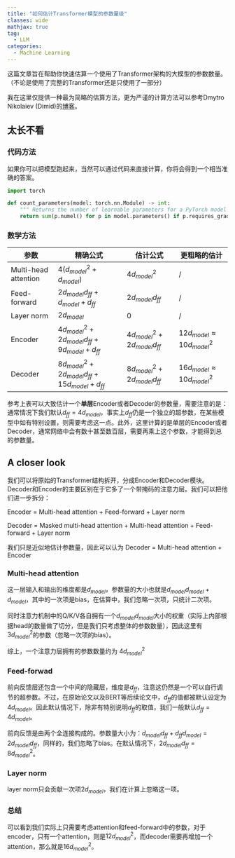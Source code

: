 ```yaml
---
title: "如何估计Transformer模型的参数量级"
classes: wide
mathjax: true
tag:
  - LLM
categories:
  - Machine Learning
---
```


这篇文章旨在帮助你快速估算一个使用了Transformer架构的大模型的参数数量。（不论是使用了完整的Transformer还是只使用了一部分）

我在这里仅提供一种最为简略的估算方法，更为严谨的计算方法可以参考Dmytro Nikolaiev (Dimid)的[博客](https://towardsdatascience.com/how-to-estimate-the-number-of-parameters-in-transformer-models-ca0f57d8dff0)。

## 太长不看

### 代码方法

如果你可以把模型跑起来，当然可以通过代码来直接计算，你将会得到一个相当准确的答案。

```python
import torch

def count_parameters(model: torch.nn.Module) -> int:
    """ Returns the number of learnable parameters for a PyTorch model """
    return sum(p.numel() for p in model.parameters() if p.requires_grad)
```

### 数学方法

| 参数                 | 精确公式                                           | 估计公式                        | 更粗略的估计                       |
| -------------------- | -------------------------------------------------- | ------------------------------- | ---------------------------------- |
| Multi-head attention | $4(d_{model}^2+d_{model})$                         | $4d_{model}^2$                  | /                                  |
| Feed-forward         | $2d_{model}d_{ff}+d_{model}+d_{ff}$                | $2d_{model}d_{ff}$              | /                                  |
| Layer norm           | $2 d_{model}$                                      | $0$                             | /                                  |
| Encoder              | $4d_{model}^2+2d_{model}d_{ff}+9d_{model}+d_{ff}$  | $4d_{model}^2+2d_{model}d_{ff}$ | $12d_{model}\approx10 d_{model}^2$ |
| Decoder              | $8d_{model}^2+2d_{model}d_{ff}+15d_{model}+d_{ff}$ | $8d_{model}^2+2d_{model}d_{ff}$ | $16d_{model}\approx10 d_{model}^2$ |

  参考上表可以大致估计一个**单层**Encoder或者Decoder的参数量，需要注意的是：通常情况下我们默认$d_{ff}=4d_{model}$，事实上$d_{ff}$仍是一个独立的超参数，在某些模型中如有特别设置，则需要考虑这一点。此外，这里计算的是单层的Encoder或者Decoder，通常网络中会有数十甚至数百层，需要再乘上这个参数，才能得到总的参数量。

## A closer look

我们可以将原始的Transformer结构拆开，分成Encoder和Decoder模块。Decoder和Encoder的主要区别在于它多了一个带掩码的注意力层。我们可以把他们进一步拆分：

Encoder = Multi-head attention + Feed-forward + Layer norm

Decoder = Masked multi-head attention + Multi-head attention + Feed-forward + Layer norm

我们只是近似地估计参数量，因此可以认为 Decoder = Multi-head attention + Encoder

### Multi-head attention

这一层输入和输出的维度都是$d_{model}$，参数量的大小也就是$d_{model}d_{model}+d_{model}$，其中的一次项是bias，在估算中，我们忽略一次项，只统计二次项。

同时注意力机制中的Q/K/V各自拥有一个$d_{model}d_{model}$大小的权重（实际上内部根据head的数量做了切分，但是我们只考虑整体的参数数量），因此这里有$3d_{model}^2$的参数（忽略一次项的bias）。

综上，一个注意力层拥有的参数数量约为 $4d_{model}^2$

### Feed-forwad

前向反馈层还包含一个中间的隐藏层，维度是$d_{ff}$，注意这仍然是一个可以自行调节的超参数。不过，在原始论文以及BERT等后续论文中，$d_{ff}$的值都被默认设定为$4d_{model}$。因此默认情况下，除非有特别说明$d_{ff}$的取值，我们一般默认$d_{ff}=4d_{model}$。

前向反馈是由两个全连接构成的。参数量大小为：$d_{model}d_{ff}+d_{ff}d_{model}=2d_{model}d_{ff}$，同样的，我们忽略了bias。在默认情况下，$2d_{model}d_{ff}=8d_{model}^2$。

### Layer norm

layer norm只会贡献一次项$2 d_{model}$，我们在计算上忽略这一项。

### 总结

可以看到我们实际上只需要考虑attention和feed-forward中的参数，对于encoder，只有一个attention，则是$12d_{model}^2$，而decoder需要再增加一个attention，那么就是$16d_{model}^2$。



